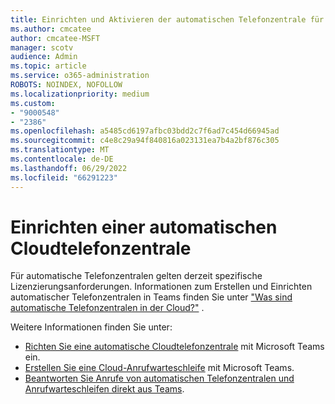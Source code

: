 ```yaml
---
title: Einrichten und Aktivieren der automatischen Telefonzentrale für Teams
ms.author: cmcatee
author: cmcatee-MSFT
manager: scotv
audience: Admin
ms.topic: article
ms.service: o365-administration
ROBOTS: NOINDEX, NOFOLLOW
ms.localizationpriority: medium
ms.custom:
- "9000548"
- "2386"
ms.openlocfilehash: a5485cd6197afbc03bdd2c7f6ad7c454d66945ad
ms.sourcegitcommit: c4e8c29a94f840816a023131ea7b4a2bf876c305
ms.translationtype: MT
ms.contentlocale: de-DE
ms.lasthandoff: 06/29/2022
ms.locfileid: "66291223"
---
```

# <a name="set-up-a-cloud-auto-attendant"></a>Einrichten einer automatischen Cloudtelefonzentrale

Für automatische Telefonzentralen gelten derzeit spezifische Lizenzierungsanforderungen. Informationen zum Erstellen und Einrichten automatischer Telefonzentralen in Teams finden Sie unter ["Was sind automatische Telefonzentralen in der Cloud?"](https://docs.microsoft.com/microsoftteams/what-are-phone-system-auto-attendants) . 

Weitere Informationen finden Sie unter:

- [Richten Sie eine automatische Cloudtelefonzentrale](https://docs.microsoft.com/microsoftteams/create-a-phone-system-auto-attendant) mit Microsoft Teams ein. 
- [Erstellen Sie eine Cloud-Anrufwarteschleife](https://docs.microsoft.com/microsoftteams/create-a-phone-system-call-queue) mit Microsoft Teams. 
- [Beantworten Sie Anrufe von automatischen Telefonzentralen und Anrufwarteschleifen direkt aus Teams](https://docs.microsoft.com/microsoftteams/answer-auto-attendant-and-call-queue-calls). 